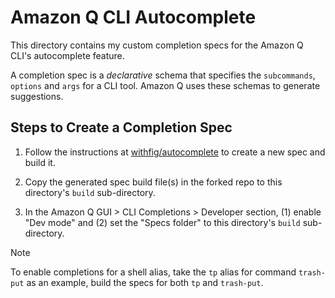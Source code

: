 # Amazon Q CLI Autocomplete

This directory contains my custom completion specs for the Amazon Q CLI's
autocomplete feature.

A completion spec is a _declarative_ schema that specifies the `subcommands`,
`options` and `args` for a CLI tool. Amazon Q uses these schemas to generate
suggestions.

## Steps to Create a Completion Spec

1. Follow the instructions at [withfig/autocomplete](https://github.com/withfig/autocomplete#-contribute-your-first-spec-in--3-minutes)
to create a new spec and build it.

2. Copy the generated spec build file(s) in the forked repo to this directory's
`build` sub-directory.

3. In the Amazon Q GUI > CLI Completions > Developer section, (1) enable "Dev
mode" and (2) set the "Specs folder" to this directory's `build` sub-directory.

> [!NOTE]
> To enable completions for a shell alias, take the `tp` alias for command
> `trash-put` as an example, build the specs for both `tp` and `trash-put`.
